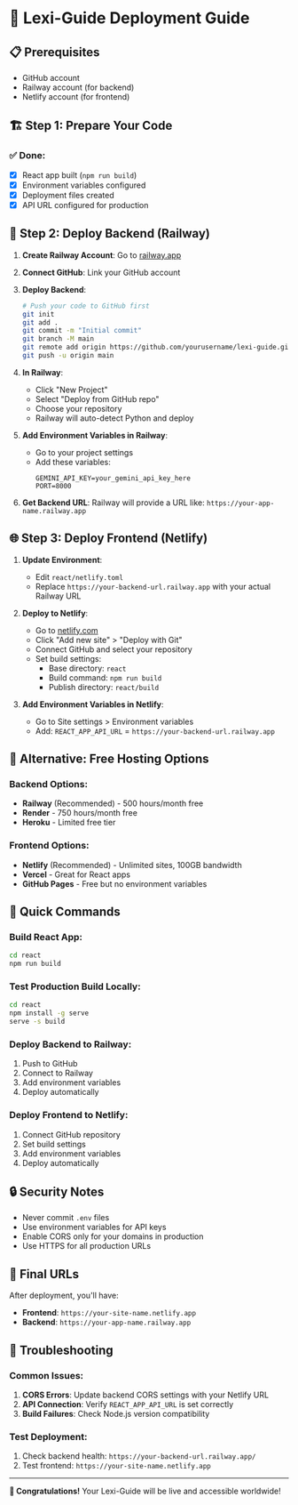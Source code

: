 # 🚀 Lexi-Guide Deployment Guide

## 📋 Prerequisites
- GitHub account
- Railway account (for backend)
- Netlify account (for frontend)

## 🏗️ Step 1: Prepare Your Code

### ✅ Done:
- [x] React app built (`npm run build`)
- [x] Environment variables configured
- [x] Deployment files created
- [x] API URL configured for production

## 🚂 Step 2: Deploy Backend (Railway)

1. **Create Railway Account**: Go to [railway.app](https://railway.app)
2. **Connect GitHub**: Link your GitHub account
3. **Deploy Backend**:
   ```bash
   # Push your code to GitHub first
   git init
   git add .
   git commit -m "Initial commit"
   git branch -M main
   git remote add origin https://github.com/yourusername/lexi-guide.git
   git push -u origin main
   ```
4. **In Railway**:
   - Click "New Project"
   - Select "Deploy from GitHub repo"
   - Choose your repository
   - Railway will auto-detect Python and deploy

5. **Add Environment Variables in Railway**:
   - Go to your project settings
   - Add these variables:
     ```
     GEMINI_API_KEY=your_gemini_api_key_here
     PORT=8000
     ```

6. **Get Backend URL**: Railway will provide a URL like: `https://your-app-name.railway.app`

## 🌐 Step 3: Deploy Frontend (Netlify)

1. **Update Environment**:
   - Edit `react/netlify.toml`
   - Replace `https://your-backend-url.railway.app` with your actual Railway URL

2. **Deploy to Netlify**:
   - Go to [netlify.com](https://netlify.com)
   - Click "Add new site" > "Deploy with Git"
   - Connect GitHub and select your repository
   - Set build settings:
     - Base directory: `react`
     - Build command: `npm run build`
     - Publish directory: `react/build`

3. **Add Environment Variables in Netlify**:
   - Go to Site settings > Environment variables
   - Add: `REACT_APP_API_URL` = `https://your-backend-url.railway.app`

## 🔧 Alternative: Free Hosting Options

### Backend Options:
- **Railway** (Recommended) - 500 hours/month free
- **Render** - 750 hours/month free
- **Heroku** - Limited free tier

### Frontend Options:
- **Netlify** (Recommended) - Unlimited sites, 100GB bandwidth
- **Vercel** - Great for React apps
- **GitHub Pages** - Free but no environment variables

## 📝 Quick Commands

### Build React App:
```bash
cd react
npm run build
```

### Test Production Build Locally:
```bash
cd react
npm install -g serve
serve -s build
```

### Deploy Backend to Railway:
1. Push to GitHub
2. Connect to Railway
3. Add environment variables
4. Deploy automatically

### Deploy Frontend to Netlify:
1. Connect GitHub repository
2. Set build settings
3. Add environment variables
4. Deploy automatically

## 🔒 Security Notes

- Never commit `.env` files
- Use environment variables for API keys
- Enable CORS only for your domains in production
- Use HTTPS for all production URLs

## 🎯 Final URLs

After deployment, you'll have:
- **Frontend**: `https://your-site-name.netlify.app`
- **Backend**: `https://your-app-name.railway.app`

## 🚨 Troubleshooting

### Common Issues:
1. **CORS Errors**: Update backend CORS settings with your Netlify URL
2. **API Connection**: Verify `REACT_APP_API_URL` is set correctly
3. **Build Failures**: Check Node.js version compatibility

### Test Deployment:
1. Check backend health: `https://your-backend-url.railway.app/`
2. Test frontend: `https://your-site-name.netlify.app`

---

**🎉 Congratulations!** Your Lexi-Guide will be live and accessible worldwide!